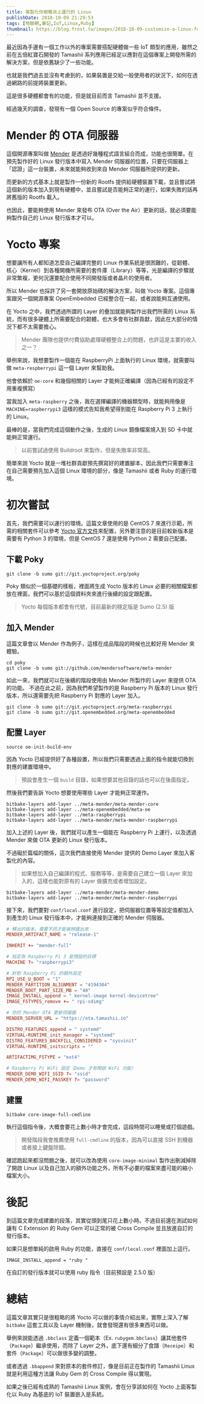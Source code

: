 ```yaml
---
title: 客製化你樹莓派上運行的 Linux
publishDate: 2018-10-09 21:29:53
tags: [物聯網,筆記,IoT,Linux,Ruby]
thumbnail: https://blog.frost.tw/images/2018-10-09-customize-a-linux-for-your-raspberrypi/thumbnail.jpg
---
```


最近因為手邊有一個工作以外的專案需要搭配硬體做一些 IoT 類型的應用，雖然之前在五倍紅寶石開發的 Tamashii 系列應用已經足以應對在這個專案上開發所需的解決方案，但是依舊缺少了一些功能。

也就是我們過去並沒有考慮到的，如果裝置是交給一般使用者的狀況下，如何在透過網路的前提將裝置更新。

這是很多硬體都會有的功能，但是就目前而言 Tamashii 並不支援。

<!--more-->

經過幾天的調查，發現有一個 Open Source 的專案似乎符合條件。

# Mender 的 OTA 伺服器

這個開源專案叫做 [Mender](https://mender.io/) 是透過好幾種程式語言組合而成，功能也很簡單。在預先製作好的 Linux 發行版本中寫入 Mender 伺服器的位置，只要在伺服器上「認證」這一台裝置，未來就能夠收到來自 Mender 伺服器所提供的更新。

而更新的方式基本上就是製作一份新的 Rootfs 提供給硬體裝置下載，並且嘗試將這個新的版本加入到現有硬體中，並且嘗試是否能夠正常的運行，如果失敗的話再將舊版的 Rootfs 載入。

也因此，要能夠使用 Mender 來發布 OTA (Over the Air）更新的話，就必須要能夠製作自己的 Linux 發行版本才可以。

# Yocto 專案

想要讓所有人都知道怎麼自己編譯完整的 Linux 作業系統是很困難的，從韌體、核心（Kernel）到各種開機所需要的套件庫（Library）等等，光是編譯的步驟就非常繁複，更何況還要配合使用不同開發版或者晶片的使用者。

所以 Mender 也採許了另一套開放原始碼的解決方案，叫做 Yocto 專案。這個專案跟另一個開源專案 OpenEmbedded 已經整合在一起，或者說能夠互通使用。

在 Yocto 之中，我們透過所謂的 Layer 的疊加就能夠製作出我們所需的 Linux 系統，而有很多硬體上所需要配合的韌體，也大多會有社群貢獻，因此在大部分的情況下都不太需要擔心。

> Mender 團隊也提供付費協助處理硬體整合上的問題，也許這是主要的收入之一？

舉例來說，我想要製作一個能在 RaspberryPi 上面執行的 Linux 環境，就需要叫做 `meta-respberrypi` 這一個 Layer 來幫助我。

他會依賴於 `oe-core` 和幾個相關的 Layer 才能夠正確編譯（因為已經有的設定不用重複撰寫）

當我加入 `meta-raspberry` 之後，我在選擇編譯的機器類型時，就能夠用像是 `MACHINE=raspberrypi3` 這樣的模式告知我希望得到能在 Raspberry Pi 3 上執行的 Linux。

最棒的是，當我們完成這個動作之後，生成的 Linux 鏡像檔案燒入到 SD 卡中就能夠正常運行。

> 以前嘗試過使用 Buildroot 來製作，但是失敗率非常高。

簡單來說 Yocto 就是一堆社群貢獻預先撰寫好的建置腳本，因此我們只需要專注在自己需要預先加入這個 Linux 環境的部分，像是 Tamashii 或者 Ruby 的運行環境。

# 初次嘗試

首先，我們需要可以運行的環境。這篇文章使用的是 CentOS 7 來進行示範，所需的相關套件可以參考 [Yocto 官方文件](https://www.yoctoproject.org/docs/2.4/yocto-project-qs/yocto-project-qs.html#yp-resources)來配置，另外要注意的是目前較新版本是需要有 Python 3 的環境，但是 CentOS 7 還是使用 Python 2 需要自己配置。

## 下載 Poky

```
git clone -b sumo git://git.yoctoproject.org/poky
```

Poky 類似於一個基礎的樣板，裡面將生成 Yocto 版本的 Linux 必要的相關檔案都放在裡面，我們可以基於這個資料夾來進行後續的設定跟配置。

> Yocto 每個版本都會有代號，目前最新的穩定版是 Sumo (2.5) 版

## 加入 Mender

這篇文章會以 Mender 作為例子，這樣在成品階段的時候也比較好用 Mender 來體驗。

```
cd poky
git clone -b sumo git://github.com/mendersoftware/meta-mender
```

如此一來，我們就可以在後續的階段使用由 Mender 所製作的 Layer 來提供 OTA 的功能。
不過在此之前，因為我們希望製作的是 Raspberry Pi 版本的 Linux 發行版本，所以還需要先把 Raspberry Pi 對應的 Layer 加入。

```
git clone -b sumo git://git.yoctoproject.org/meta-raspberrypi
git clone -b sumo git://git.openembedded.org/meta-openembedded
```

## 配置 Layer

```
source oe-init-build-env
```

因為 Yocto 已經提供好了各種設置，所以我們只需要透過上面的指令就能切換到對應的建置環境中。

> 預設會產生一個 `build` 目錄，如果想要其他目錄的話也可以在後面指定。

然後我們要告訴 Yocto 想要使用哪些 Layer 才能夠正常運作。

```
bitbake-layers add-layer ../meta-mender/meta-mender-core
bitbake-layers add-layer ../meta-openembedded/meta-oe
bitbake-layers add-layer ../meta-raspberrypi
bitbake-layers add-layer ../meta-mender/meta-mender-raspberrypi
```

加入上述的 Layer 後，我們就可以產生一個能在 Raspberry Pi 上運行，以及透過 Mender 來做 OTA 更新的 Linux 發行版本。

不過礙於篇幅的關係，這次我們直接使用 Mender 提供的 Demo Layer 來加入客製化的內容。

> 如果想加入自己編譯的程式、服務等等，是需要自己建立一個 Layer 來加入的，這樣也能對原有的 Layer 做擴充或者增加設定。

```
bitbake-layers add-layer ../meta-mender/meta-mender-demo
bitbake-layers add-layer ../meta-mender/meta-mender-raspberrypi
```

接下來，我們要對 `conf/local.conf` 進行設定，把伺服器位置等等設定值都加入到產生的 Linux 發行版本中，才能夠連接到正確的 Mender 伺服器。


```conf
# 釋出的版本，需要不同才能被辨識出來
MENDER_ARTIFACT_NAME = "release-1"

INHERIT += "mender-full"

# 指定為 Raspberry Pi 3 是預設的目標
MACHINE ?= "raspberrypi3"

# 針對 Raspberry Pi 的額外設定
RPI_USE_U_BOOT = "1"
MENDER_PARTITION_ALIGNMENT = "4194304"
MENDER_BOOT_PART_SIZE_MB = "40"
IMAGE_INSTALL_append = " kernel-image kernel-devicetree"
IMAGE_FSTYPES_remove += " rpi-sdimg"

# 你的 Mender OTA 更新伺服器
MENDER_SERVER_URL = "https://ota.tamashii.io"

DISTRO_FEATURES_append = " systemd"
VIRTUAL-RUNTIME_init_manager = "systemd"
DISTRO_FEATURES_BACKFILL_CONSIDERED = "sysvinit"
VIRTUAL-RUNTIME_initscripts = ""

ARTIFACTIMG_FSTYPE = "ext4"

# Raspberry Pi WiFi 設定（Demo 才有開啟 WiFi 功能）
MENDER_DEMO_WIFI_SSID ?= "ssid"
MENDER_DEMO_WIFI_PASSKEY ?= "password"
```

## 建置

```
bitbake core-image-full-cmdline
```

執行這個指令後，大概會要花上數小時才會完成，這段時間可以睡覺或打個遊戲。

> 開發階段我會推薦使用 `full-cmdline` 的版本，因為可以直接 SSH 到機器或者接上鍵盤除錯。

確認跑起來都沒問題之後，就可以改為使用 `core-image-minimal` 製作出刪減掉除了開啟 Linux 以及自己加入的額外功能之外，所有不必要的檔案來盡可能的縮小檔案大小。

# 後記

到這篇文章完成建置的段落，其實從頭到尾只花上數小時。不過目前還在測試如何讓有 C Extension 的 Ruby Gem 可以正常的被 Cross Compile 並且放進自訂的發行版本。

如果只是想單純的啟用 Ruby 的功能，直接在 `conf/local.conf` 裡面加上這行。

```
IMAGE_INSTALL_append = "ruby "
```

在自訂的發行版本就可以使用 ruby 指令（目前預設是 2.5.0 版）

# 總結

這篇文章其實只是很粗略的將 Yocto 可以做的事情介紹出來，實際上深入了解 `bitbake` 這套工具以及 Layer 機制後，就會發現還有很多東西可以做。

舉例來說能透過 `.bbclass` 定義一個範本（Ex. `rubygem.bbclass`）讓其他套件（`Package`）繼承使用，而除了 Layer 之外，底下還有細分了食譜（`Receipe`）和套件（`Package`）可以做很多變的調整。

或者透過 `.bbappend` 來對原本的套件修訂，像是目前正在製作的 Tamashii Linux 就是利用這種方法讓 Ruby Gem 的 Cross Compile 得以實現。

如果之後已經有成熟的 Tamashii Linux 案例，會在分享該如何在 Yocto 上面客製化以 Ruby 為基底的 IoT 裝置嵌入是系統。
